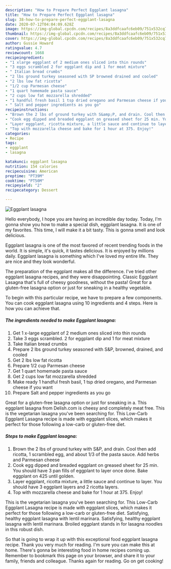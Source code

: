 ```yaml
---
description: "How to Prepare Perfect Eggplant lasagna"
title: "How to Prepare Perfect Eggplant lasagna"
slug: 38-how-to-prepare-perfect-eggplant-lasagna
date: 2020-07-12T04:04:09.628Z
image: https://img-global.cpcdn.com/recipes/8a3ddfcaafc6eb09/751x532cq70/eggplant-lasagna-recipe-main-photo.jpg
thumbnail: https://img-global.cpcdn.com/recipes/8a3ddfcaafc6eb09/751x532cq70/eggplant-lasagna-recipe-main-photo.jpg
cover: https://img-global.cpcdn.com/recipes/8a3ddfcaafc6eb09/751x532cq70/eggplant-lasagna-recipe-main-photo.jpg
author: Gussie Howard
ratingvalue: 4.7
reviewcount: 1668
recipeingredient:
- "1 xlarge eggplant of 2 medium ones sliced into thin rounds"
- "3 eggs scrambled 2 for eggplant dip and 1 for meat mixture"
- " Italian bread crumbs"
- "2 lbs ground turkey seasoned with SP browned drained and cooled"
- "2 lbs low fat ricotta"
- "1/2 cup Parmesan cheese"
- "1 quart homemade pasta sauce"
- "2 cups low fat mozzarella shredded"
- "1 handful fresh basil 1 tsp dried oregano and Parmesan cheese if you want"
- " Salt and pepper ingredients as you go"
recipeinstructions:
- "Brown the 2 lbs of ground turkey with S&amp;P, and drain. Cool then add ricotta, 1 scrambled egg, and about 1/3 of the pasta sauce. Add herbs and Parmesan cheese"
- "Cook egg dipped and breaded eggplant on greased sheet for 25 min. You should have 3 pan fills of eggplant to layer once done. Bake eggplant on 425 until golden."
- "Layer eggplant, ricotta mixture, a little sauce and continue to layer. You should have 3 eggplant layers and 2 ricotta layers."
- "Top with mozzarella cheese and bake for 1 hour at 375. Enjoy!"
categories:
- Recipe
tags:
- eggplant
- lasagna

katakunci: eggplant lasagna 
nutrition: 154 calories
recipecuisine: American
preptime: "PT39M"
cooktime: "PT50M"
recipeyield: "2"
recipecategory: Dessert

---
```



![Eggplant lasagna](https://img-global.cpcdn.com/recipes/8a3ddfcaafc6eb09/751x532cq70/eggplant-lasagna-recipe-main-photo.jpg)

Hello everybody, I hope you are having an incredible day today. Today, I'm gonna show you how to make a special dish, eggplant lasagna. It is one of my favorites. This time, I will make it a bit tasty. This is gonna smell and look delicious.

Eggplant lasagna is one of the most favored of recent trending foods in the world. It is simple, it's quick, it tastes delicious. It is enjoyed by millions daily. Eggplant lasagna is something which I've loved my entire life. They are nice and they look wonderful.

The preparation of the eggplant makes all the difference. I&#39;ve tried other eggplant lasagna recipes, and they were disappointing. Classic Eggplant Lasagna that&#39;s full of cheesy goodness, without the pasta! Great for a gluten-free lasagna option or just for sneaking in a healthy vegetable.


To begin with this particular recipe, we have to prepare a few components. You can cook eggplant lasagna using 10 ingredients and 4 steps. Here is how you can achieve that.

<!--inarticleads1-->

##### The ingredients needed to make Eggplant lasagna:

1. Get 1 x-large eggplant of 2 medium ones sliced into thin rounds
1. Take 3 eggs scrambled. 2 for eggplant dip and 1 for meat mixture
1. Take  Italian bread crumbs
1. Prepare 2 lbs ground turkey seasoned with S&amp;P, browned, drained, and cooled
1. Get 2 lbs low fat ricotta
1. Prepare 1/2 cup Parmesan cheese
1. Get 1 quart homemade pasta sauce
1. Get 2 cups low fat mozzarella shredded
1. Make ready 1 handful fresh basil, 1 tsp dried oregano, and Parmesan cheese if you want
1. Prepare  Salt and pepper ingredients as you go


Great for a gluten-free lasagna option or just for sneaking in a. This eggplant lasagna from Delish.com is cheesy and completely meat free. This is the vegetarian lasagna you&#39;ve been searching for. This Low-Carb Eggplant Lasagna recipe is made with eggplant slices, which makes it perfect for those following a low-carb or gluten-free diet. 

<!--inarticleads2-->

##### Steps to make Eggplant lasagna:

1. Brown the 2 lbs of ground turkey with S&amp;P, and drain. Cool then add ricotta, 1 scrambled egg, and about 1/3 of the pasta sauce. Add herbs and Parmesan cheese
1. Cook egg dipped and breaded eggplant on greased sheet for 25 min. You should have 3 pan fills of eggplant to layer once done. Bake eggplant on 425 until golden.
1. Layer eggplant, ricotta mixture, a little sauce and continue to layer. You should have 3 eggplant layers and 2 ricotta layers.
1. Top with mozzarella cheese and bake for 1 hour at 375. Enjoy!


This is the vegetarian lasagna you&#39;ve been searching for. This Low-Carb Eggplant Lasagna recipe is made with eggplant slices, which makes it perfect for those following a low-carb or gluten-free diet. Satisfying, healthy eggplant lasagna with lentil marinara. Satisfying, healthy eggplant lasagna with lentil marinara. Broiled eggplant stands in for lasagna noodles in this robust dish. 

So that is going to wrap it up with this exceptional food eggplant lasagna recipe. Thank you very much for reading. I'm sure you can make this at home. There's gonna be interesting food in home recipes coming up. Remember to bookmark this page on your browser, and share it to your family, friends and colleague. Thanks again for reading. Go on get cooking!
